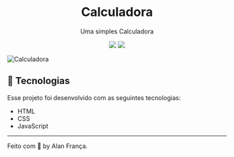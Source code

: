 <h1 align="center">Calculadora</h1>

<p align="center">Uma simples Calculadora</p>
<p align="center">
  <img src="https://img.shields.io/badge/license-MIT-blue">
  <img src="https://img.shields.io/badge/status-NOTFINISH-green">
</p>

![Calculadora](https://github.com/kaskuriam/Calculadora/assets/139079558/6f24da32-d80b-44a0-8657-46feee8af640)


## 🚀 Tecnologias

Esse projeto foi desenvolvido com as seguintes tecnologias:

- HTML
- CSS
- JavaScript

---

Feito com 💙 by Alan França.
